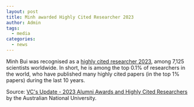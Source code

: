 ```yaml
---
layout: post
title: Minh awarded Highly Cited Researcher 2023
author: Admin
tags:
  - media
categories: 
  - news
---
```


Minh Bui was recognised as a [highly cited researcher 2023](https://clarivate.com/highly-cited-researchers/?action=clv_hcr_members_filter&clv-paged=1&clv-category=&clv-institution=&clv-region=&clv-name=Minh&utm_medium=Organic%2FSearch&utm_source=www-google-com), 
among 7,125 scientists worldwide. In short, he is among the top 0.1% of researchers in the world,
who have published many highly cited papers (in the top 1% papers) during the last 10 years.

Source: [VC's Update - 2023 Alumni Awards and Highly Cited Researchers](https://www.anu.edu.au/news/all-news/vcs-update-2023-alumni-awards-and-highly-cited-researchers) by the Australian National University.

